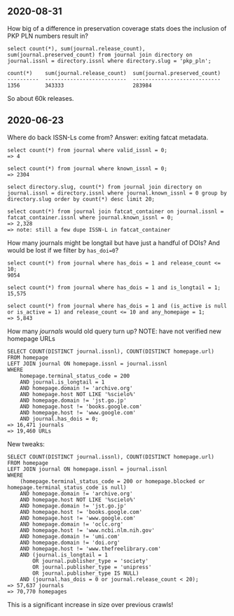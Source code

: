 
## 2020-08-31

How big of a difference in preservation coverage stats does the inclusion of
PKP PLN numbers result in?

    select count(*), sum(journal.release_count), sum(journal.preserved_count) from journal join directory on journal.issnl = directory.issnl where directory.slug = 'pkp_pln';

    count(*)    sum(journal.release_count)  sum(journal.preserved_count)
    ----------  --------------------------  ----------------------------
    1356        343333                      283984                      

So about 60k releases.

## 2020-06-23

Where do back ISSN-Ls come from? Answer: exiting fatcat metadata.

    select count(*) from journal where valid_issnl = 0;
    => 4

    select count(*) from journal where known_issnl = 0;
    => 2304

    select directory.slug, count(*) from journal join directory on journal.issnl = directory.issnl where journal.known_issnl = 0 group by directory.slug order by count(*) desc limit 20;

    select count(*) from journal join fatcat_container on journal.issnl = fatcat_container.issnl where journal.known_issnl = 0;
    => 2,328
    => note: still a few dupe ISSN-L in fatcat_container


How many journals might be longtail but have just a handful of DOIs? And would
be lost if we filter by `has_doi=0`?

    select count(*) from journal where has_dois = 1 and release_count <= 10;
    9054

    select count(*) from journal where has_dois = 1 and is_longtail = 1;
    15,575

    select count(*) from journal where has_dois = 1 and (is_active is null or is_active = 1) and release_count <= 10 and any_homepage = 1;
    => 5,843

How many *journals* would old query turn up? NOTE: have not verified new homepage URLs

    SELECT COUNT(DISTINCT journal.issnl), COUNT(DISTINCT homepage.url)
    FROM homepage
    LEFT JOIN journal ON homepage.issnl = journal.issnl
    WHERE
        homepage.terminal_status_code = 200
        AND journal.is_longtail = 1
        AND homepage.domain != 'archive.org'
        AND homepage.host NOT LIKE '%scielo%'
        AND homepage.domain != 'jst.go.jp'
        AND homepage.host != 'books.google.com'
        AND homepage.host != 'www.google.com'
        AND journal.has_dois = 0;
    => 16,471 journals
    => 19,460 URLs

New tweaks:

    SELECT COUNT(DISTINCT journal.issnl), COUNT(DISTINCT homepage.url)
    FROM homepage
    LEFT JOIN journal ON homepage.issnl = journal.issnl
    WHERE
        (homepage.terminal_status_code = 200 or homepage.blocked or homepage.terminal_status_code is null)
        AND homepage.domain != 'archive.org'
        AND homepage.host NOT LIKE '%scielo%'
        AND homepage.domain != 'jst.go.jp'
        AND homepage.host != 'books.google.com'
        AND homepage.host != 'www.google.com'
        AND homepage.domain != 'oclc.org'
        AND homepage.host != 'www.ncbi.nlm.nih.gov'
        AND homepage.domain != 'umi.com'
        AND homepage.domain != 'doi.org'
        AND homepage.host != 'www.thefreelibrary.com'
        AND (journal.is_longtail = 1
            OR journal.publisher_type = 'society'
            OR journal.publisher_type = 'unipress' 
            OR journal.publisher_type IS NULL)
        AND (journal.has_dois = 0 or journal.release_count < 20);
    => 57,637 journals
    => 70,770 homepages

This is a significant increase in size over previous crawls!

